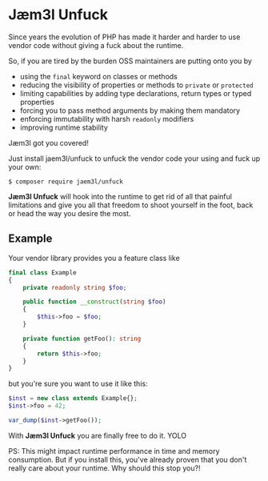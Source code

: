 # Jæm3l Unfuck

Since years the evolution of PHP has made it harder and harder to use vendor code without
giving a fuck about the runtime.

So, if you are tired by the burden OSS maintainers are putting onto you by
 * using the `final` keyword on classes or methods
 * reducing the visibility of properties or methods to `private` or `protected`
 * limiting capabilities by adding type declarations, return types or typed properties
 * forcing you to pass method arguments by making them mandatory
 * enforcing immutability with harsh `readonly` modifiers
 * improving runtime stability 
 
Jæm3l got you covered!

Just install jaem3l/unfuck to unfuck the vendor code your using and fuck up your own:
```
$ composer require jaem3l/unfuck
```

**Jæm3l Unfuck** will hook into the runtime to get rid of all that painful limitations and give
you all that freedom to shoot yourself in the foot, back or head the way you desire the most.

## Example

Your vendor library provides you a feature class like

```php
final class Example
{
    private readonly string $foo;

    public function __construct(string $foo)
    {
        $this->foo = $foo;
    }

    private function getFoo(): string
    {
        return $this->foo;
    }
}
```

but you're sure you want to use it like this:

```php
$inst = new class extends Example{};
$inst->foo = 42;

var_dump($inst->getFoo());
```

With **Jæm3l Unfuck** you are finally free to do it.
YOLO

PS: This might impact runtime performance in time and memory consumption. But if you
install this, you've already proven that you don't really care about your runtime. Why
should this stop you?!
